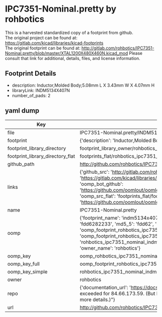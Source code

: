 # IPC7351-Nominal.pretty by rohbotics  
This is a harvested standardized copy of a footprint from github.  
The original project can be found at:  
https://gitlab.com/kicad/libraries/kicad-footprints  
The original footprint can be found at:
http://gitlab.com/rohbotics/IPC7351-Nominal.pretty/blob/master/XTAL1200X480X460N.kicad_mod
Please consult that link for additional, details, files, and license information.  
## Footprint Details
* description: Inductor,Molded Body;5.08mm L X 3.43mm W X 4.07mm H  
* libraryLink: INDM5134X407N  
* number_of_pads: 2  
## yaml dump  
| Key | Value |  
| --- | --- |  
| file | IPC7351-Nominal.pretty/INDM5134X407N.kicad_mod |  
| footprint | {'description': 'Inductor,Molded Body;5.08mm L X 3.43mm W X 4.07mm H', 'libraryLink': 'INDM5134X407N', 'number_of_pads': 2} |  
| footprint_library_directory | footprint_library_owner/rohbotics_IPC7351-Nominal.pretty |  
| footprint_library_directory_flat | footprints_flat/rohbotics_ipc7351_nominal_indm5134x407n/working |  
| github_path | http://github.com/rohbotics/IPC7351-Nominal.pretty/blob/master/INDM5134X407N.kicad_mod |  
| links | {'github_src': 'http://gitlab.com/rohbotics/IPC7351-Nominal.pretty/blob/master/XTAL1200X480X460N.kicad_mod', 'github_src_repo': 'https://gitlab.com/kicad/libraries/kicad-footprints', 'oomp_bot': 'footprints/rohbotics_ipc7351_nominal_indm5134x407n/working', 'oomp_bot_github': 'https://github.com/oomlout/oomlout_oomp_footprint_bot/tree/main/footprints/rohbotics_ipc7351_nominal_indm5134x407n/working', 'oomp_src_flat': 'footprints_flat/footprints_flat/rohbotics_ipc7351_nominal_indm5134x407n/working', 'oomp_src_flat_github': 'https://github.com/oomlout/oomlout_oomp_footprint_src/tree/main/footprints_flat/rohbotics_ipc7351_nominal_indm5134x407n/working'} |  
| name | IPC7351-Nominal.pretty |  
| oomp | {'footprint_name': 'indm5134x407n', 'library_name': 'ipc7351_nominal', 'md5': 'fdd6282233cfb86d1b2ac1d02c91abb3', 'md5_10': 'fdd6282233', 'md5_5': 'fdd62', 'md5_6': 'fdd628', 'oomp_key': 'oomp_rohbotics_ipc7351_nominal_indm5134x407n', 'oomp_key_extra': 'oomp_footprint_rohbotics_ipc7351_nominal_indm5134x407n', 'oomp_key_full': 'oomp_footprint_rohbotics_ipc7351_nominal_indm5134x407n_fdd628', 'oomp_key_simple': 'rohbotics_ipc7351_nominal_indm5134x407n', 'original_filename': 'IPC7351-Nominal.pretty/INDM5134X407N.kicad_mod', 'owner_name': 'rohbotics'} |  
| oomp_key | oomp_rohbotics_ipc7351_nominal_indm5134x407n |  
| oomp_key_full | oomp_footprint_rohbotics_ipc7351_nominal_indm5134x407n |  
| oomp_key_simple | rohbotics_ipc7351_nominal_indm5134x407n |  
| owner | rohbotics |  
| repo | {'documentation_url': 'https://docs.github.com/rest/overview/resources-in-the-rest-api#rate-limiting', 'message': "API rate limit exceeded for 84.66.173.59. (But here's the good news: Authenticated requests get a higher rate limit. Check out the documentation for more details.)"} |  
| url | http://github.com/rohbotics/IPC7351-Nominal.pretty |  


